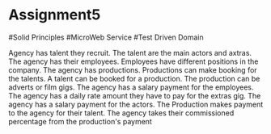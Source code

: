 # Assignment5

#Solid Principles
#MicroWeb Service
#Test Driven Domain

Agency has talent they recruit. 
The talent are the main actors and axtras. 
The agency has their employees. 
Employees have different positions in the company. 
The agency has productions. 
Productions can make booking for the talents. 
A talent can be booked for a production. 
The production can be adverts or film gigs. 
The agency has a salary payment for the employees.
The agency has a daily rate amount they have to pay for the extras gig. 
The agency has a salary payment for the actors. 
The Production makes payment to the agency for their talent. 
The agency takes their commissioned percentage from the production's payment
